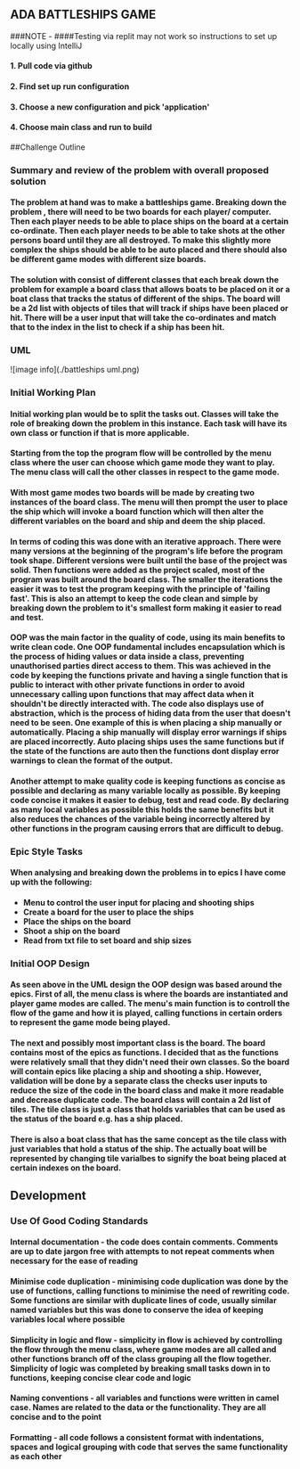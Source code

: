 ## ADA BATTLESHIPS GAME
###NOTE -
####Testing via replit may not work so instructions to set up locally using IntelliJ
#### 1. Pull code via github
#### 2. Find set up run configuration
#### 3. Choose a new configuration and pick 'application'
#### 4. Choose main class and run to build

##Challenge Outline
### Summary and review of the problem with overall proposed solution
#### The problem at hand was to make a battleships game. Breaking down the problem , there will need to be two boards for each player/ computer. Then each player needs to be able to place ships on the board at a certain co-ordinate. Then each player needs to be able to take shots at the other persons board until they are all destroyed. To make this slightly more complex the ships should be able to be auto placed and there should also be different game modes with different size boards. 
#### The solution with consist of different classes that each break down the problem for example a board class that allows boats to be placed on it or a boat class that tracks the status of different of the ships. The board will be a 2d list with objects of tiles that will track if ships have been placed or hit. There will be a user input that will take the co-ordinates and match that to the index in the list to check if a ship has been hit.    
### UML 
![image info](./battleships uml.png)

### Initial Working Plan
#### Initial working plan would be to split the tasks out. Classes will take the role of breaking down the problem in this instance. Each task will have its own class or function if that is more applicable.
#### Starting from the top the program flow will be controlled by the menu class where the user can choose which game mode they want to play. The menu class will call the other classes in respect to the game mode.
#### With most game modes two boards will be made by creating two instances of the board class. The menu will then prompt the user to place the ship which will invoke a board function which will then alter the different variables on the board and ship and deem the ship placed.
#### In terms of coding this was done with an iterative approach. There were many versions at the beginning of the program's life before the program took shape. Different versions were built until the base of the project was solid. Then functions were added as the project scaled, most of the program was built around the board class. The smaller the iterations the easier it was to test the program keeping with the principle of 'failing fast'. This is also an attempt to keep the code clean and simple by breaking down the problem to it's smallest form making it easier to read and test.
#### OOP was the main factor in the quality of code, using its main benefits to write clean code. One OOP fundamental includes encapsulation which is the process of hiding values or data inside a class, preventing unauthorised parties direct access to them. This was achieved in the code by keeping the functions private and having a single function that is public to interact with other private functions in order to avoid unnecessary calling upon functions that may affect data when it shouldn't be directly interacted with. The code also displays use of abstraction, which is the process of hiding data from the user that doesn't need to be seen. One example of this is when placing a ship manually or automatically. Placing a ship manually will display error warnings if ships are placed incorrectly. Auto placing ships uses the same functions but if the state of the functions are auto then the functions dont display error warnings to clean the format of the output.
#### Another attempt to make quality code is keeping functions as concise as possible and declaring as many variable locally as possible. By keeping code concise it makes it easier to debug, test and read code. By declaring as many local variables as possible this holds the same benefits but it also reduces the chances of the variable being incorrectly altered by other functions in the program causing errors that are difficult to debug.

### Epic Style Tasks
#### When analysing and breaking down the problems in to epics I have come up with the following: 
#### <ul> <li> Menu to control the user input for placing and shooting ships </li> <li> Create a board for the user to place the ships </li> <li> Place the ships on the board </li> <li> Shoot a ship on the board </li> <li> Read from txt file to set board and ship sizes </li> </ul>

### Initial OOP Design
#### As seen above in the UML design the OOP design was based around the epics. First of all, the menu class is where the boards are instantiated and player game modes are called. The menu's main function is to controll the flow of the game and how it is played, calling functions in certain orders to represent the game mode being played. 
#### The next and possibly most important class is the board. The board contains most of the epics as functions. I decided that as the functions were relatively small that they didn't need their own classes. So the board will contain epics like placing a ship and shooting a ship. However, validation will be done by a separate class the checks user inputs to reduce the size of the code in the board class and make it more readable and decrease duplicate code. The board class will contain a 2d list of tiles. The tile class is just a class that holds variables that can be used as the status of the board e.g. has a ship placed.
#### There is also a boat class that has the same concept as the tile class with just variables that hold a status of the ship. The actually boat will be represented by changing tile varialbes to signify the boat being placed at certain indexes on the board.

## Development
### Use Of Good Coding Standards
#### Internal documentation - the code does contain comments. Comments are up to date jargon free with attempts to not repeat comments when necessary for the ease of reading
#### Minimise code duplication - minimising code duplication was done by the use of functions, calling functions to minimise the need of rewriting code. Some functions are similar with duplicate lines of code, usually similar named variables but this was done to conserve the idea of keeping variables local where possible
#### Simplicity in logic and flow - simplicity in flow is achieved by controlling the flow through the menu class, where game modes are all called and other functions branch off of the class grouping all the flow together. Simplicity of logic was completed by breaking small tasks down in to functions, keeping concise clear code and logic
#### Naming conventions - all variables and functions were written in camel case. Names are related to the data or the functionality. They are all concise and to the point 
#### Formatting - all code follows a consistent format with indentations, spaces and logical grouping with code that serves the same functionality as each other
#### 